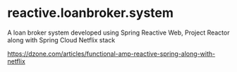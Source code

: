 # reactive.loanbroker.system
A loan broker system developed using Spring Reactive Web, Project Reactor along with Spring Cloud Netflix stack

https://dzone.com/articles/functional-amp-reactive-spring-along-with-netflix
